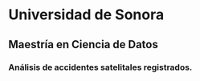 # Universidad de Sonora

## Maestría en Ciencia de Datos

### Análisis de accidentes satelitales registrados.
